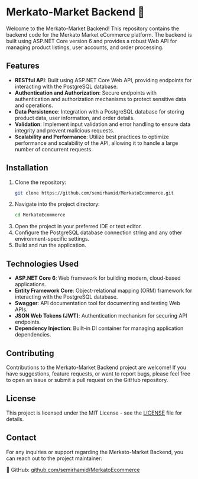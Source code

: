 # Merkato-Market Backend 🚀

Welcome to the Merkato-Market Backend! This repository contains the backend code for the Merkato Market eCommerce platform. The backend is built using ASP.NET Core version 6 and provides a robust Web API for managing product listings, user accounts, and order processing.

## Features

- **RESTful API**: Built using ASP.NET Core Web API, providing endpoints for interacting with the PostgreSQL database.
- **Authentication and Authorization**: Secure endpoints with authentication and authorization mechanisms to protect sensitive data and operations.
- **Data Persistence**: Integration with a PostgreSQL database for storing product data, user information, and order details.
- **Validation**: Implement input validation and error handling to ensure data integrity and prevent malicious requests.
- **Scalability and Performance**: Utilize best practices to optimize performance and scalability of the API, allowing it to handle a large number of concurrent requests.

## Installation

1. Clone the repository:
   ```sh
   git clone https://github.com/semirhamid/MerkatoEcommerce.git
   ```
2. Navigate into the project directory:
   ```sh
   cd MerkatoEcommerce
   ```
3. Open the project in your preferred IDE or text editor.
4. Configure the PostgreSQL database connection string and any other environment-specific settings.
5. Build and run the application.

## Technologies Used

- **ASP.NET Core 6**: Web framework for building modern, cloud-based applications.
- **Entity Framework Core**: Object-relational mapping (ORM) framework for interacting with the PostgreSQL database.
- **Swagger**: API documentation tool for documenting and testing Web APIs.
- **JSON Web Tokens (JWT)**: Authentication mechanism for securing API endpoints.
- **Dependency Injection**: Built-in DI container for managing application dependencies.

## Contributing

Contributions to the Merkato-Market Backend project are welcome! If you have suggestions, feature requests, or want to report bugs, please feel free to open an issue or submit a pull request on the GitHub repository.

## License

This project is licensed under the MIT License - see the [LICENSE](LICENSE) file for details.

## Contact

For any inquiries or support regarding the Merkato-Market Backend, you can reach out to the project maintainer:

🔗 GitHub: [github.com/semirhamid/MerkatoEcommerce](https://github.com/semirhamid/MerkatoEcommerce)

